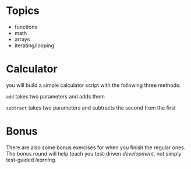 # Topics

* functions
* math
* arrays
* iterating/looping

# Calculator

you will build a simple calculator script with the following three methods:

`add` takes two parameters and adds them

`subtract` takes two parameters and subtracts the second from the first

# Bonus

There are also some bonus exercises for when you finish the regular ones. The bonus round will help teach you test-driven *development*, not simply test-guided *learning*.

